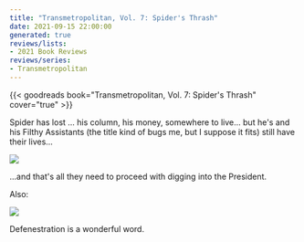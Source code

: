 ```yaml
---
title: "Transmetropolitan, Vol. 7: Spider's Thrash"
date: 2021-09-15 22:00:00
generated: true
reviews/lists:
- 2021 Book Reviews
reviews/series:
- Transmetropolitan
---
```

{{< goodreads book="Transmetropolitan, Vol. 7: Spider's Thrash" cover="true" >}}

Spider has lost ... his column, his money, somewhere to live... but he's and his Filthy Assistants (the title kind of bugs me, but I suppose it fits) still have their lives...  

![](/embeds/books/attachments/transmetropolitan-vol-7-spiders-thrash-x-1.png)  

<!--more-->

...and that's all they need to proceed with digging into the President.  

Also:  

![](/embeds/books/attachments/transmetropolitan-vol-7-spiders-thrash-x-2.png)  

Defenestration is a wonderful word.


